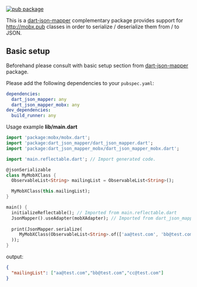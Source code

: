[![pub package](https://img.shields.io/pub/v/dart_json_mapper_mobx.svg)](https://pub.dartlang.org/packages/dart_json_mapper_mobx)

This is a [dart-json-mapper][1] complementary package provides support for http://mobx.pub classes in order to serialize / deserialize them from / to JSON.
 
## Basic setup

Beforehand please consult with basic setup section from [dart-json-mapper][1] package. 

Please add the following dependencies to your `pubspec.yaml`:

```yaml
dependencies:
  dart_json_mapper: any
  dart_json_mapper_mobx: any
dev_dependencies:
  build_runner: any
```

Usage example
**lib/main.dart**
```dart
import 'package:mobx/mobx.dart';
import 'package:dart_json_mapper/dart_json_mapper.dart';
import 'package:dart_json_mapper_mobx/dart_json_mapper_mobx.dart';

import 'main.reflectable.dart'; // Import generated code.

@jsonSerializable
class MyMobXClass {
  ObservableList<String> mailingList = ObservableList<String>();

  MyMobXClass(this.mailingList);
}

main() {
  initializeReflectable(); // Imported from main.reflectable.dart
  JsonMapper().useAdapter(mobXAdapter); // Imported from dart_json_mapper_mobx
  
  print(JsonMapper.serialize(
     MyMobXClass(ObservableList<String>.of(['aa@test.com', 'bb@test.com', 'cc@test.com']))
  ));
}
```
output:
```json
{
  "mailingList": ["aa@test.com","bb@test.com","cc@test.com"]
}
```

[1]: https://github.com/k-paxian/dart-json-mapper